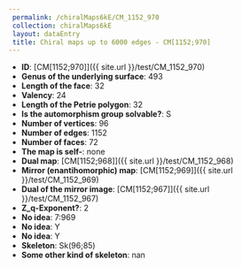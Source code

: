 ```yaml
--- 
 permalink: /chiralMaps6kE/CM_1152_970 
 collection: chiralMaps6kE
 layout: dataEntry
 title: Chiral maps up to 6000 edges - CM[1152;970]
---
```


- **ID**: [CM[1152;970]]({{ site.url }}/test/CM_1152_970)
- **Genus of the underlying surface**: 493
- **Length of the face**: 32
- **Valency**: 24
- **Length of the Petrie polygon**: 32
- **Is the automorphism group solvable?**: S
- **Number of vertices**: 96
- **Number of edges**: 1152
- **Number of faces**: 72
- **The map is self-**: none
- **Dual map**: [CM[1152;968]]({{ site.url }}/test/CM_1152_968)
- **Mirror (enantihomorphic) map**: [CM[1152;969]]({{ site.url }}/test/CM_1152_969)
- **Dual of the mirror image**: [CM[1152;967]]({{ site.url }}/test/CM_1152_967)
- **Z_q-Exponent?**: 2
- **No idea**:  7:969
- **No idea**: Y
- **No idea**: Y
- **Skeleton**: Sk(96;85)
- **Some other kind of skeleton**: nan
